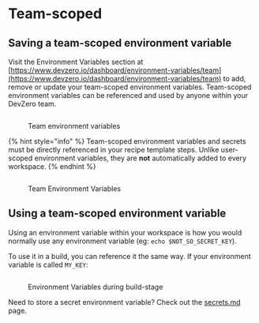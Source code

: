 # Team-scoped

## Saving a team-scoped environment variable

Visit the Environment Variables section at [https://www.devzero.io/dashboard/environment-variables/team](https://www.devzero.io/dashboard/environment-variables/team) to add, remove or update your  team-scoped environment variables. Team-scoped environment variables can be referenced and used by anyone within your DevZero team.

<figure><img src="../.gitbook/assets/Update environment variables (1).png" alt=""><figcaption><p>Team environment variables</p></figcaption></figure>

{% hint style="info" %}
Team-scoped environment variables and secrets must be directly referenced in your recipe template steps. Unlike user-scoped environment variables, they are **not** automatically added to every workspace.
{% endhint %}

<figure><img src="../.gitbook/assets/Update environment variables.png" alt=""><figcaption><p>Team Environment Variables</p></figcaption></figure>

## Using a team-scoped environment variable

Using an environment variable within your workspace is how you would normally use any environment variable (eg: `echo $NOT_SO_SECRET_KEY`).

To use it in a build, you can reference it the same way. If your environment variable is called `MY_KEY`:

<figure><img src="../.gitbook/assets/env-var-in-build.png" alt=""><figcaption><p>Environment Variables during build-stage</p></figcaption></figure>

Need to store a secret environment variable? Check out the [secrets.md](secrets.md "mention") page.
